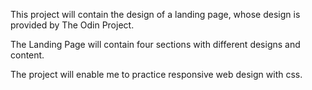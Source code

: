 This project will contain the design of a landing page, whose design is provided by The Odin Project.

The Landing Page will contain four sections with different designs and content.

The project will enable me to practice responsive web design with css.
